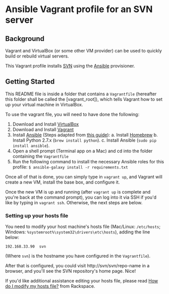 # Ansible Vagrant profile for an SVN server

## Background

Vagrant and VirtualBox (or some other VM provider) can be used to quickly build or rebuild virtual servers.

This Vagrant profile installs [SVN](http://subversion.tigris.org/) using the [Ansible](http://www.ansible.com/) provisioner.

## Getting Started

This README file is inside a folder that contains a `Vagrantfile` (hereafter this folder shall be called the [vagrant_root]), which tells Vagrant how to set up your virtual machine in VirtualBox.

To use the vagrant file, you will need to have done the following:

  1. Download and Install [VirtualBox](https://www.virtualbox.org/wiki/Downloads)
  2. Download and Install [Vagrant](https://www.vagrantup.com/downloads.html)
  3. Install [Ansible](http://ansibleworks.com/) (Steps adapted from [this guide](http://devopsu.com/guides/ansible-mac-osx.html)):
    a. Install [Homebrew](http://brew.sh/)
    b. Install Python 2.7.x (`brew install python`).
    c. Install Ansible (`sudo pip install ansible`).
  4. Open a shell prompt (Terminal app on a Mac) and cd into the folder containing the `Vagrantfile`
  5. Run the following command to install the necessary Ansible roles for this profile: `$ ansible-galaxy install -r requirements.txt`

Once all of that is done, you can simply type in `vagrant up`, and Vagrant will create a new VM, install the base box, and configure it.

Once the new VM is up and running (after `vagrant up` is complete and you're back at the command prompt), you can log into it via SSH if you'd like by typing in `vagrant ssh`. Otherwise, the next steps are below.

### Setting up your hosts file

You need to modify your host machine's hosts file (Mac/Linux: `/etc/hosts`; Windows: `%systemroot%\system32\drivers\etc\hosts`), adding the line below:

    192.168.33.90  svn

(Where `svn`) is the hostname you have configured in the `Vagrantfile`).

After that is configured, you could visit http://svn/svn/repo-name in a browser, and you'll see the SVN repository's home page. Nice!

If you'd like additional assistance editing your hosts file, please read [How do I modify my hosts file?](http://www.rackspace.com/knowledge_center/article/how-do-i-modify-my-hosts-file) from Rackspace.
